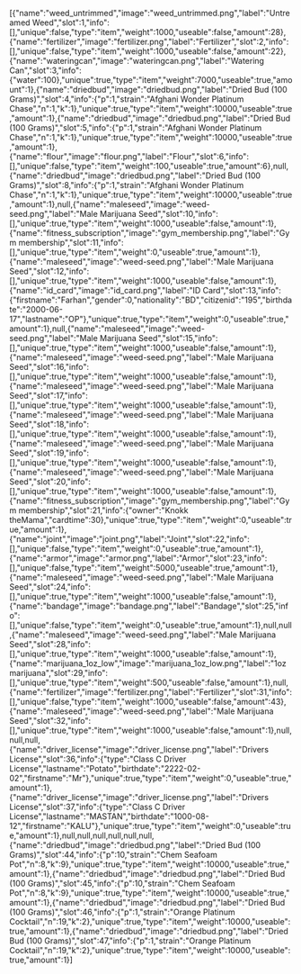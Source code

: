[{"name":"weed_untrimmed","image":"weed_untrimmed.png","label":"Untreamed Weed","slot":1,"info":[],"unique":false,"type":"item","weight":1000,"useable":false,"amount":28},{"name":"fertilizer","image":"fertilizer.png","label":"Fertilizer","slot":2,"info":[],"unique":false,"type":"item","weight":1000,"useable":false,"amount":22},{"name":"wateringcan","image":"wateringcan.png","label":"Watering Can","slot":3,"info":{"water":100},"unique":true,"type":"item","weight":7000,"useable":true,"amount":1},{"name":"driedbud","image":"driedbud.png","label":"Dried Bud (100 Grams)","slot":4,"info":{"p":1,"strain":"Afghani Wonder Platinum Chase","n":1,"k":1},"unique":true,"type":"item","weight":10000,"useable":true,"amount":1},{"name":"driedbud","image":"driedbud.png","label":"Dried Bud (100 Grams)","slot":5,"info":{"p":1,"strain":"Afghani Wonder Platinum Chase","n":1,"k":1},"unique":true,"type":"item","weight":10000,"useable":true,"amount":1},{"name":"flour","image":"flour.png","label":"Flour","slot":6,"info":[],"unique":false,"type":"item","weight":100,"useable":true,"amount":6},null,{"name":"driedbud","image":"driedbud.png","label":"Dried Bud (100 Grams)","slot":8,"info":{"p":1,"strain":"Afghani Wonder Platinum Chase","n":1,"k":1},"unique":true,"type":"item","weight":10000,"useable":true,"amount":1},null,{"name":"maleseed","image":"weed-seed.png","label":"Male Marijuana Seed","slot":10,"info":[],"unique":true,"type":"item","weight":1000,"useable":false,"amount":1},{"name":"fitness_subscription","image":"gym_membership.png","label":"Gym membership","slot":11,"info":[],"unique":true,"type":"item","weight":0,"useable":true,"amount":1},{"name":"maleseed","image":"weed-seed.png","label":"Male Marijuana Seed","slot":12,"info":[],"unique":true,"type":"item","weight":1000,"useable":false,"amount":1},{"name":"id_card","image":"id_card.png","label":"ID Card","slot":13,"info":{"firstname":"Farhan","gender":0,"nationality":"BD","citizenid":"195","birthdate":"2000-06-17","lastname":"OP"},"unique":true,"type":"item","weight":0,"useable":true,"amount":1},null,{"name":"maleseed","image":"weed-seed.png","label":"Male Marijuana Seed","slot":15,"info":[],"unique":true,"type":"item","weight":1000,"useable":false,"amount":1},{"name":"maleseed","image":"weed-seed.png","label":"Male Marijuana Seed","slot":16,"info":[],"unique":true,"type":"item","weight":1000,"useable":false,"amount":1},{"name":"maleseed","image":"weed-seed.png","label":"Male Marijuana Seed","slot":17,"info":[],"unique":true,"type":"item","weight":1000,"useable":false,"amount":1},{"name":"maleseed","image":"weed-seed.png","label":"Male Marijuana Seed","slot":18,"info":[],"unique":true,"type":"item","weight":1000,"useable":false,"amount":1},{"name":"maleseed","image":"weed-seed.png","label":"Male Marijuana Seed","slot":19,"info":[],"unique":true,"type":"item","weight":1000,"useable":false,"amount":1},{"name":"maleseed","image":"weed-seed.png","label":"Male Marijuana Seed","slot":20,"info":[],"unique":true,"type":"item","weight":1000,"useable":false,"amount":1},{"name":"fitness_subscription","image":"gym_membership.png","label":"Gym membership","slot":21,"info":{"owner":"Knokk theMama","cardtime":30},"unique":true,"type":"item","weight":0,"useable":true,"amount":1},{"name":"joint","image":"joint.png","label":"Joint","slot":22,"info":[],"unique":false,"type":"item","weight":0,"useable":true,"amount":1},{"name":"armor","image":"armor.png","label":"Armor","slot":23,"info":[],"unique":false,"type":"item","weight":5000,"useable":true,"amount":1},{"name":"maleseed","image":"weed-seed.png","label":"Male Marijuana Seed","slot":24,"info":[],"unique":true,"type":"item","weight":1000,"useable":false,"amount":1},{"name":"bandage","image":"bandage.png","label":"Bandage","slot":25,"info":[],"unique":false,"type":"item","weight":0,"useable":true,"amount":1},null,null,{"name":"maleseed","image":"weed-seed.png","label":"Male Marijuana Seed","slot":28,"info":[],"unique":true,"type":"item","weight":1000,"useable":false,"amount":1},{"name":"marijuana_1oz_low","image":"marijuana_1oz_low.png","label":"1oz marijuana","slot":29,"info":[],"unique":true,"type":"item","weight":500,"useable":false,"amount":1},null,{"name":"fertilizer","image":"fertilizer.png","label":"Fertilizer","slot":31,"info":[],"unique":false,"type":"item","weight":1000,"useable":false,"amount":43},{"name":"maleseed","image":"weed-seed.png","label":"Male Marijuana Seed","slot":32,"info":[],"unique":true,"type":"item","weight":1000,"useable":false,"amount":1},null,null,null,{"name":"driver_license","image":"driver_license.png","label":"Drivers License","slot":36,"info":{"type":"Class C Driver License","lastname":"Potato","birthdate":"2222-02-02","firstname":"Mr"},"unique":true,"type":"item","weight":0,"useable":true,"amount":1},{"name":"driver_license","image":"driver_license.png","label":"Drivers License","slot":37,"info":{"type":"Class C Driver License","lastname":"MASTAN","birthdate":"1000-08-12","firstname":"KALU"},"unique":true,"type":"item","weight":0,"useable":true,"amount":1},null,null,null,null,null,null,{"name":"driedbud","image":"driedbud.png","label":"Dried Bud (100 Grams)","slot":44,"info":{"p":10,"strain":"Chem Seafoam Pot","n":8,"k":9},"unique":true,"type":"item","weight":10000,"useable":true,"amount":1},{"name":"driedbud","image":"driedbud.png","label":"Dried Bud (100 Grams)","slot":45,"info":{"p":10,"strain":"Chem Seafoam Pot","n":8,"k":9},"unique":true,"type":"item","weight":10000,"useable":true,"amount":1},{"name":"driedbud","image":"driedbud.png","label":"Dried Bud (100 Grams)","slot":46,"info":{"p":1,"strain":"Orange Platinum Cocktail","n":19,"k":2},"unique":true,"type":"item","weight":10000,"useable":true,"amount":1},{"name":"driedbud","image":"driedbud.png","label":"Dried Bud (100 Grams)","slot":47,"info":{"p":1,"strain":"Orange Platinum Cocktail","n":19,"k":2},"unique":true,"type":"item","weight":10000,"useable":true,"amount":1}]